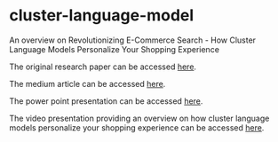 # cluster-language-model
An overview on Revolutionizing E-Commerce Search - How Cluster Language Models Personalize Your Shopping Experience

The original research paper can be accessed [here](https://arxiv.org/ftp/arxiv/papers/2309/2309.14323.pdf).

The medium article can be accessed [here](https://medium.com/@jsalammagari/revolutionizing-e-commerce-search-how-cluster-language-models-personalize-your-shopping-experience-2e161563594e).

The power point presentation can be accessed [here](https://docs.google.com/presentation/d/1h171dwBL8gbvsHO3yaUF-p0Kc4l9pPx3/edit?usp=sharing&ouid=102634646235099236813&rtpof=true&sd=true).

The video presentation providing an overview on how cluster language models personalize your shopping experience can be accessed [here](https://drive.google.com/file/d/18mXniBPu5qbQ1_A7XnU1w8_IvCwkIs6C/view?usp=sharing).

